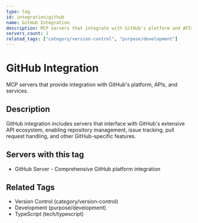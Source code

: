 ```yaml
---
type: tag
id: integration/github
name: GitHub Integration
description: MCP servers that integrate with GitHub's platform and APIs
servers_count: 1
related_tags: ["category/version-control", "purpose/development"]
---
```


# GitHub Integration

MCP servers that provide integration with GitHub's platform, APIs, and services.

## Description

GitHub integration includes servers that interface with GitHub's extensive API ecosystem, enabling repository management, issue tracking, pull request handling, and other GitHub-specific features.

## Servers with this tag

- GitHub Server - Comprehensive GitHub platform integration

## Related Tags

- Version Control (category/version-control)
- Development (purpose/development)
- TypeScript (tech/typescript)